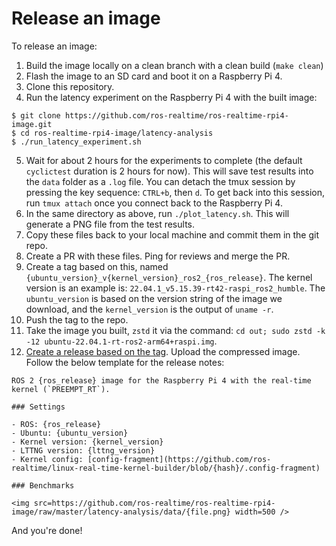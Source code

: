Release an image
================

To release an image:

1. Build the image locally on a clean branch with a clean build (`make clean`)
2. Flash the image to an SD card and boot it on a Raspberry Pi 4.
3. Clone this repository.
4. Run the latency experiment on the Raspberry Pi 4 with the built image:

```
$ git clone https://github.com/ros-realtime/ros-realtime-rpi4-image.git
$ cd ros-realtime-rpi4-image/latency-analysis
$ ./run_latency_experiment.sh
```

5. Wait for about 2 hours for the experiments to complete (the default
   `cyclictest` duration is 2 hours for now). This will save test results into
   the `data` folder as a `.log` file. You can detach the tmux session by
   pressing the key sequence: `CTRL+b`, then `d`. To get back into this
   session, run `tmux attach` once you connect back to the Raspberry Pi 4.
6. In the same directory as above, run `./plot_latency.sh`. This will generate
   a PNG file from the test results.
7. Copy these files back to your local machine and commit them in the git repo.
8. Create a PR with these files. Ping for reviews and merge the PR.
9. Create a tag based on this, named
   `{ubuntu_version}_v{kernel_version}_ros2_{ros_release}`. The kernel version is an example is:
   `22.04.1_v5.15.39-rt42-raspi_ros2_humble`. The `ubuntu_version` is based on
   the version string of the image we download, and the `kernel_version` is the
   output of `uname -r`.
10. Push the tag to the repo.
11. Take the image you built, `zstd` it via the command: `cd out; sudo zstd -k -12 ubuntu-22.04.1-rt-ros2-arm64+raspi.img`.
12. [Create a release based on the tag](https://github.com/ros-realtime/ros-realtime-rpi4-image/releases/new). Upload the compressed image. Follow the below template for the release notes:

```
ROS 2 {ros_release} image for the Raspberry Pi 4 with the real-time kernel (`PREEMPT_RT`).

### Settings

- ROS: {ros_release}
- Ubuntu: {ubuntu_version}
- Kernel version: {kernel_version}
- LTTNG version: {lttng_version}
- Kernel config: [config-fragment](https://github.com/ros-realtime/linux-real-time-kernel-builder/blob/{hash}/.config-fragment)

### Benchmarks

<img src=https://github.com/ros-realtime/ros-realtime-rpi4-image/raw/master/latency-analysis/data/{file.png} width=500 />
```

And you're done!
